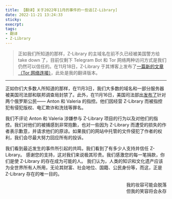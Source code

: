```yaml
---
title: 【翻译】关于2022年11月的事件的一些话[Z-Library]
date: 2022-11-21 13:24:33
sticky:
execrpt:
tags:
- 翻译
- Z-Library
---
```


> 正如我们所知道的那样，Z-Library 的主域名在前不久已经被美国警方给 take down 了，目前仅剩下 Telegram Bot 和 Tor 网络两种访问方式是我们仍然可以信任的。在11月18日，Z-Library 于其博客上发布了[一篇新的文章（Tor 网络连接）](http://bookszlibb74ugqojhzhg2a63w5i2atv5bqarulgczawnbmsb6s6qead.onion/blog/36)，此处是我的翻译版本。

***

正如你们大多数人所知道的那样，在11月3日，我们大多数的域名和一部分服务器被美国司法部和联邦调查局封禁了。此外，在11月16日，美国司法部出[发布了](https://www.justice.gov/usao-edny/pr/two-russian-nationals-charged-running-massive-e-book-piracy-website)针对两个俄罗斯公民—— Anton 和 Valeria 的指控。他们因经营 Z-Library 而被指控犯有侵犯版权、电汇欺诈和洗钱等罪名。

我们不评论 Anton 和 Valeria 涉嫌参与 Z-Library 项目的行为以及对他们的指控。我们对他们的被捕感到非常抱歉，也对一些因为 Z-Library 而遭受的损失的作者表示歉意，并请求他们的原谅。如果我们的网站中托管的文件侵犯了作者的权利，我们会尽最大努力回应所有的投诉。

我们看到最近发生的事件所引起的共鸣，我们看到了有多少人支持并信任 Z-Library。 感谢您的支持，这对我们来说极其珍贵。我们感激您的每一笔捐款，你们是使 Z-Library 的存在成为可能的人。 我们认为，人类的知识和文化遗产应该为全世界所有人所用，无论其财富、社会地位、国籍、公民身份等，而这，正是 Z-Library 存在的唯一目的。

<p align="right">我的妆容可能会脱落<br>但我的笑容将会永存</p>

